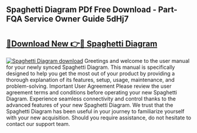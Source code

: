 ## Spaghetti Diagram PDf Free Download - Part-FQA Service Owner Guide 5dHj7

# <h2><a href="http://dfk4vs.blite.top/?on=Spaghetti+Diagram">🔗Download New 👉🔴 Spaghetti Diagram</a></h2>

[![Spaghetti Diagram download](https://i.imgur.com/lujVjoI.png)](http://dfk4vs.blite.top/?on=Spaghetti+Diagram)
Greetings and welcome to the user manual for your newly synced Spaghetti Diagram. This manual is specifically designed to help you get the most out of your product by providing a thorough explanation of its features, setup, usage, maintenance, and problem-solving. Important User Agreement Please review the user agreement terms and conditions before operating your new Spaghetti Diagram. Experience seamless connectivity and control thanks to the advanced features of your new Spaghetti Diagram. We trust that the Spaghetti Diagram has been useful in your journey to familiarize yourself with your new acquisition. Should you require assistance, do not hesitate to contact our support team.
